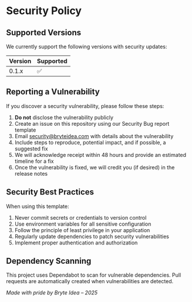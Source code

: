 # Security Policy

## Supported Versions

We currently support the following versions with security updates:

| Version | Supported          |
| ------- | ------------------ |
| 0.1.x   | :white_check_mark: |

## Reporting a Vulnerability

If you discover a security vulnerability, please follow these steps:

1. **Do not** disclose the vulnerability publicly
2. Create an issue on this repository using our Security Bug report template
3. Email security@bryteidea.com with details about the vulnerability
4. Include steps to reproduce, potential impact, and if possible, a suggested fix
5. We will acknowledge receipt within 48 hours and provide an estimated timeline for a fix
6. Once the vulnerability is fixed, we will credit you (if desired) in the release notes

## Security Best Practices

When using this template:

1. Never commit secrets or credentials to version control
2. Use environment variables for all sensitive configuration
3. Follow the principle of least privilege in your application
4. Regularly update dependencies to patch security vulnerabilities
5. Implement proper authentication and authorization

## Dependency Scanning

This project uses Dependabot to scan for vulnerable dependencies. Pull requests are automatically created when vulnerabilities are detected.

*Made with pride by Bryte Idea – 2025* 